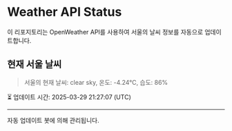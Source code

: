 
# Weather API Status

이 리포지토리는 OpenWeather API를 사용하여 서울의 날씨 정보를 자동으로 업데이트합니다.

## 현재 서울 날씨
> 서울의 현재 날씨: clear sky, 온도: -4.24°C, 습도: 86%

⏳ 업데이트 시간: 2025-03-29 21:27:07 (UTC)

---
자동 업데이트 봇에 의해 관리됩니다.
